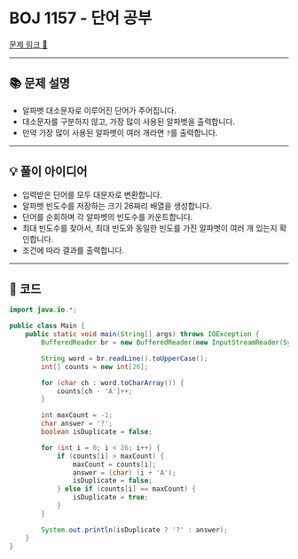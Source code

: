 # BOJ 1157 - 단어 공부

[문제 링크 🔗](https://www.acmicpc.net/problem/1157)

---

## 📚 문제 설명

- 알파벳 대소문자로 이루어진 단어가 주어집니다.
- 대소문자를 구분하지 않고, 가장 많이 사용된 알파벳을 출력합니다.
- 만약 가장 많이 사용된 알파벳이 여러 개라면 `?`를 출력합니다.

---

## 💡 풀이 아이디어

- 입력받은 단어를 모두 대문자로 변환합니다.
- 알파벳 빈도수를 저장하는 크기 26짜리 배열을 생성합니다.
- 단어를 순회하며 각 알파벳의 빈도수를 카운트합니다.
- 최대 빈도수를 찾아서, 최대 빈도와 동일한 빈도를 가진 알파벳이 여러 개 있는지 확인합니다.
- 조건에 따라 결과를 출력합니다.

---

## 📝 코드

```java
import java.io.*;

public class Main {
    public static void main(String[] args) throws IOException {
        BufferedReader br = new BufferedReader(new InputStreamReader(System.in));

        String word = br.readLine().toUpperCase();
        int[] counts = new int[26];

        for (char ch : word.toCharArray()) {
            counts[ch - 'A']++;
        }

        int maxCount = -1;
        char answer = '?';
        boolean isDuplicate = false;

        for (int i = 0; i < 26; i++) {
            if (counts[i] > maxCount) {
                maxCount = counts[i];
                answer = (char) (i + 'A');
                isDuplicate = false;
            } else if (counts[i] == maxCount) {
                isDuplicate = true;
            }
        }

        System.out.println(isDuplicate ? '?' : answer);
    }
}
```